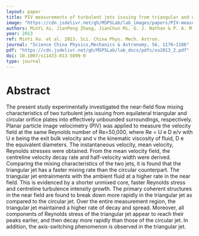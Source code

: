 ```yaml
---
layout: paper
title: PIV measurements of turbulent jets issuing from triangular and circular orifice plates
image: "https://cdn.jsdelivr.net/gh/MSPSLab/lab_images/papers/PIV-measurements.png"
authors: MinYi Xu, JianPeng Zhang, JianChun Mi, G. J. Nathan & P. A. M. Kalt 
year: 2013
ref: MinYi Xu. et al. 2013. Sci. China Phys. Mech. Astron.
journal: "Science China Physics,Mechanics & Astronomy, 56, 1176–1186"
pdf: "https://cdn.jsdelivr.net/gh/MSPSLab/lab_docs/pdfs/xu2013_2.pdf"
doi: 10.1007/s11433-013-5099-0
type: journal
---
```


# Abstract

The present study experimentally investigated the near-field flow mixing characteristics of two turbulent jets issuing from equilateral triangular and circular orifice plates into effectively unbounded surroundings, respectively. Planar particle image velocimetry (PIV) was applied to measure the velocity field at the same Reynolds number of Re=50,000, where Re = U e D e/ν with U e being the exit bulk velocity and ν the kinematic viscosity of fluid, D e the equivalent diameters. The instantaneous velocity, mean velocity, Reynolds stresses were obtained. From the mean velocity field, the centreline velocity decay rate and half-velocity width were derived. Comparing the mixing characteristics of the two jets, it is found that the triangular jet has a faster mixing rate than the circular counterpart. The triangular jet entrainments with the ambient fluid at a higher rate in the near field. This is evidenced by a shorter unmixed core, faster Reynolds stress and centreline turbulence intensity growth. The primary coherent structures in the near field are found to break down more rapidly in the triangular jet as compared to the circular jet. Over the entire measurement region, the triangular jet maintained a higher rate of decay and spread. Moreover, all components of Reynolds stress of the triangular jet appear to reach their peaks earlier, and then decay more rapidly than those of the circular jet. In addition, the axis-switching phenomenon is observed in the triangular jet.
